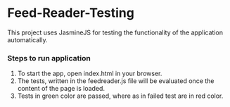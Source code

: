 # Feed-Reader-Testing

This project uses JasmineJS for testing the functionality of the application automatically.

### Steps to run application
1. To start the app, open index.html in your browser.
2. The tests, written in the feedreader.js file will be evaluated once the content of the page is loaded.
3. Tests in green color are passed, where as in failed test are in red color.
